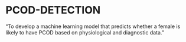 # PCOD-DETECTION
“To develop a machine learning model that predicts whether a female is likely to have PCOD based on physiological and diagnostic data.”
